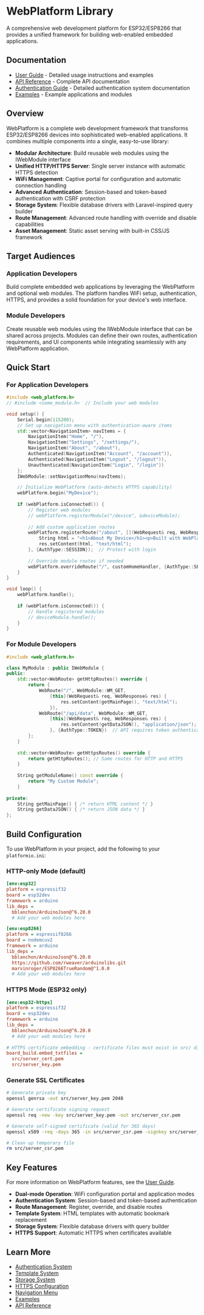 # WebPlatform Library

A comprehensive web development platform for ESP32/ESP8266 that provides a unified framework for building web-enabled embedded applications.

## Documentation

- [User Guide](GUIDE.md) - Detailed usage instructions and examples
- [API Reference](API.md) - Complete API documentation
- [Authentication Guide](AUTH.md) - Detailed authentication system documentation
- [Examples](examples/README.md) - Example applications and modules

## Overview

WebPlatform is a complete web development framework that transforms ESP32/ESP8266 devices into sophisticated web-enabled applications. It combines multiple components into a single, easy-to-use library:

- **Modular Architecture**: Build reusable web modules using the IWebModule interface
- **Unified HTTP/HTTPS Server**: Single server instance with automatic HTTPS detection
- **WiFi Management**: Captive portal for configuration and automatic connection handling
- **Advanced Authentication**: Session-based and token-based authentication with CSRF protection
- **Storage System**: Flexible database drivers with Laravel-inspired query builder
- **Route Management**: Advanced route handling with override and disable capabilities
- **Asset Management**: Static asset serving with built-in CSS/JS framework

## Target Audiences

### Application Developers
Build complete embedded web applications by leveraging the WebPlatform and optional web modules. The platform handles WiFi setup, authentication, HTTPS, and provides a solid foundation for your device's web interface.

### Module Developers
Create reusable web modules using the IWebModule interface that can be shared across projects. Modules can define their own routes, authentication requirements, and UI components while integrating seamlessly with any WebPlatform application.

## Quick Start

### For Application Developers

```cpp
#include <web_platform.h>
// #include <some_module.h>  // Include your web modules

void setup() {
    Serial.begin(115200);
    // Set up navigation menu with authentication-aware items
    std::vector<NavigationItem> navItems = {
        NavigationItem("Home", "/"),
        NavigationItem("Settings", "/settings/"),
        NavigationItem("About", "/about"),
        Authenticated(NavigationItem("Account", "/account")),
        Authenticated(NavigationItem("Logout", "/logout")),
        Unauthenticated(NavigationItem("Login", "/login"))
    };
    IWebModule::setNavigationMenu(navItems);

    // Initialize WebPlatform (auto-detects HTTPS capability)
    webPlatform.begin("MyDevice");
    
    if (webPlatform.isConnected()) {
        // Register web modules
        // webPlatform.registerModule("/device", &deviceModule);
        
        // Add custom application routes
        webPlatform.registerRoute("/about", [](WebRequest& req, WebResponse& res) {
            String html = "<h1>About My Device</h1><p>Built with WebPlatform</p>";
            res.setContent(html, "text/html");
        }, {AuthType::SESSION});  // Protect with login
        
        // Override module routes if needed
        webPlatform.overrideRoute("/", customHomeHandler, {AuthType::SESSION});
    }
}

void loop() {
    webPlatform.handle();
    
    if (webPlatform.isConnected()) {
        // Handle registered modules
        // deviceModule.handle();
    }
}
```

### For Module Developers

```cpp
#include <web_platform.h>

class MyModule : public IWebModule {
public:
    std::vector<WebRoute> getHttpRoutes() override {
        return {
            WebRoute("/", WebModule::WM_GET, 
                [this](WebRequest& req, WebResponse& res) {
                    res.setContent(getMainPage(), "text/html");
                }),
            WebRoute("/api/data", WebModule::WM_GET, 
                [this](WebRequest& req, WebResponse& res) {
                    res.setContent(getDataJSON(), "application/json");
                }, {AuthType::TOKEN})  // API requires token authentication
        };
    }
    
    std::vector<WebRoute> getHttpsRoutes() override {
        return getHttpRoutes(); // Same routes for HTTP and HTTPS
    }
    
    String getModuleName() const override { 
        return "My Custom Module"; 
    }
    
private:
    String getMainPage() { /* return HTML content */ }
    String getDataJSON() { /* return JSON data */ }
};
```

## Build Configuration

To use WebPlatform in your project, add the following to your `platformio.ini`:

### HTTP-only Mode (default)

```ini
[env:esp32]
platform = espressif32
board = esp32dev
framework = arduino
lib_deps = 
  bblanchon/ArduinoJson@^6.20.0
  # Add your web modules here

[env:esp8266]
platform = espressif8266
board = nodemcuv2
framework = arduino
lib_deps = 
  bblanchon/ArduinoJson@^6.20.0
  https://github.com/rweaver/arduinolibs.git
  marvinroger/ESP8266TrueRandom@^1.0.0
  # Add your web modules here
```

### HTTPS Mode (ESP32 only)

```ini
[env:esp32-https]
platform = espressif32
board = esp32dev
framework = arduino
lib_deps = 
  bblanchon/ArduinoJson@^6.20.0
  # Add your web modules here
  
# HTTPS certificate embedding - certificate files must exist in src/ directory
board_build.embed_txtfiles = 
  src/server_cert.pem
  src/server_key.pem
```

### Generate SSL Certificates

```bash
# Generate private key
openssl genrsa -out src/server_key.pem 2048

# Generate certificate signing request
openssl req -new -key src/server_key.pem -out src/server_csr.pem

# Generate self-signed certificate (valid for 365 days)
openssl x509 -req -days 365 -in src/server_csr.pem -signkey src/server_key.pem -out src/server_cert.pem

# Clean up temporary file
rm src/server_csr.pem
```

## Key Features

For more information on WebPlatform features, see the [User Guide](GUIDE.md).

- **Dual-mode Operation**: WiFi configuration portal and application modes
- **Authentication System**: Session-based and token-based authentication
- **Route Management**: Register, override, and disable routes
- **Template System**: HTML templates with automatic bookmark replacement
- **Storage System**: Flexible database drivers with query builder
- **HTTPS Support**: Automatic HTTPS when certificates available

## Learn More

- [Authentication System](GUIDE.md#authentication-system)
- [Template System](GUIDE.md#template-system)
- [Storage System](GUIDE.md#storage-system)
- [HTTPS Configuration](GUIDE.md#https-configuration)
- [Navigation Menu](GUIDE.md#navigation-menu)
- [Examples](examples/README.md)
- [API Reference](API.md)